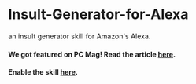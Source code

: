 # Insult-Generator-for-Alexa
an insult generator skill for Amazon's Alexa.
#### We got featured on PC Mag! Read the article [here](http://www.pcmag.com/article/352136/the-best-amazon-alexa-skills).
#### Enable the skill [here](https://www.amazon.com/Noor-Syed-Insult-Generator/dp/B06W5GWD3R/ref=sr_1_2?s=digital-skills&ie=UTF8&qid=1489520303&sr=1-2&keywords=insult).
